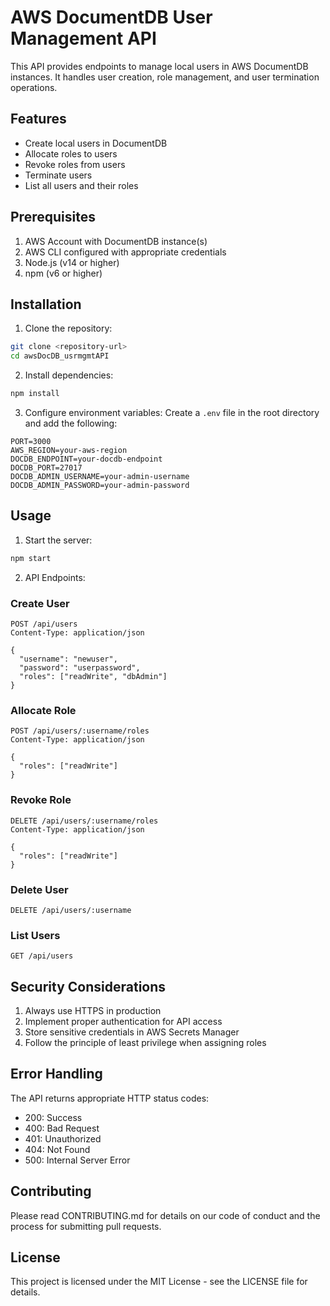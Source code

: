 # AWS DocumentDB User Management API

This API provides endpoints to manage local users in AWS DocumentDB instances. It handles user creation, role management, and user termination operations.

## Features

- Create local users in DocumentDB
- Allocate roles to users
- Revoke roles from users
- Terminate users
- List all users and their roles

## Prerequisites

1. AWS Account with DocumentDB instance(s)
2. AWS CLI configured with appropriate credentials
3. Node.js (v14 or higher)
4. npm (v6 or higher)

## Installation

1. Clone the repository:
```bash
git clone <repository-url>
cd awsDocDB_usrmgmtAPI
```

2. Install dependencies:
```bash
npm install
```

3. Configure environment variables:
Create a `.env` file in the root directory and add the following:
```env
PORT=3000
AWS_REGION=your-aws-region
DOCDB_ENDPOINT=your-docdb-endpoint
DOCDB_PORT=27017
DOCDB_ADMIN_USERNAME=your-admin-username
DOCDB_ADMIN_PASSWORD=your-admin-password
```

## Usage

1. Start the server:
```bash
npm start
```

2. API Endpoints:

### Create User
```http
POST /api/users
Content-Type: application/json

{
  "username": "newuser",
  "password": "userpassword",
  "roles": ["readWrite", "dbAdmin"]
}
```

### Allocate Role
```http
POST /api/users/:username/roles
Content-Type: application/json

{
  "roles": ["readWrite"]
}
```

### Revoke Role
```http
DELETE /api/users/:username/roles
Content-Type: application/json

{
  "roles": ["readWrite"]
}
```

### Delete User
```http
DELETE /api/users/:username
```

### List Users
```http
GET /api/users
```

## Security Considerations

1. Always use HTTPS in production
2. Implement proper authentication for API access
3. Store sensitive credentials in AWS Secrets Manager
4. Follow the principle of least privilege when assigning roles

## Error Handling

The API returns appropriate HTTP status codes:

- 200: Success
- 400: Bad Request
- 401: Unauthorized
- 404: Not Found
- 500: Internal Server Error

## Contributing

Please read CONTRIBUTING.md for details on our code of conduct and the process for submitting pull requests.

## License

This project is licensed under the MIT License - see the LICENSE file for details.